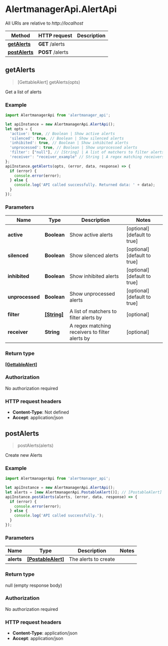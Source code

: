 # AlertmanagerApi.AlertApi

All URIs are relative to *http://localhost*

Method | HTTP request | Description
------------- | ------------- | -------------
[**getAlerts**](AlertApi.md#getAlerts) | **GET** /alerts | 
[**postAlerts**](AlertApi.md#postAlerts) | **POST** /alerts | 



## getAlerts

> [GettableAlert] getAlerts(opts)



Get a list of alerts

### Example

```javascript
import AlertmanagerApi from 'alertmanager_api';

let apiInstance = new AlertmanagerApi.AlertApi();
let opts = {
  'active': true, // Boolean | Show active alerts
  'silenced': true, // Boolean | Show silenced alerts
  'inhibited': true, // Boolean | Show inhibited alerts
  'unprocessed': true, // Boolean | Show unprocessed alerts
  'filter': ["null"], // [String] | A list of matchers to filter alerts by
  'receiver': "receiver_example" // String | A regex matching receivers to filter alerts by
};
apiInstance.getAlerts(opts, (error, data, response) => {
  if (error) {
    console.error(error);
  } else {
    console.log('API called successfully. Returned data: ' + data);
  }
});
```

### Parameters


Name | Type | Description  | Notes
------------- | ------------- | ------------- | -------------
 **active** | **Boolean**| Show active alerts | [optional] [default to true]
 **silenced** | **Boolean**| Show silenced alerts | [optional] [default to true]
 **inhibited** | **Boolean**| Show inhibited alerts | [optional] [default to true]
 **unprocessed** | **Boolean**| Show unprocessed alerts | [optional] [default to true]
 **filter** | [**[String]**](String.md)| A list of matchers to filter alerts by | [optional] 
 **receiver** | **String**| A regex matching receivers to filter alerts by | [optional] 

### Return type

[**[GettableAlert]**](GettableAlert.md)

### Authorization

No authorization required

### HTTP request headers

- **Content-Type**: Not defined
- **Accept**: application/json


## postAlerts

> postAlerts(alerts)



Create new Alerts

### Example

```javascript
import AlertmanagerApi from 'alertmanager_api';

let apiInstance = new AlertmanagerApi.AlertApi();
let alerts = [new AlertmanagerApi.PostableAlert()]; // [PostableAlert] | The alerts to create
apiInstance.postAlerts(alerts, (error, data, response) => {
  if (error) {
    console.error(error);
  } else {
    console.log('API called successfully.');
  }
});
```

### Parameters


Name | Type | Description  | Notes
------------- | ------------- | ------------- | -------------
 **alerts** | [**[PostableAlert]**](PostableAlert.md)| The alerts to create | 

### Return type

null (empty response body)

### Authorization

No authorization required

### HTTP request headers

- **Content-Type**: application/json
- **Accept**: application/json

